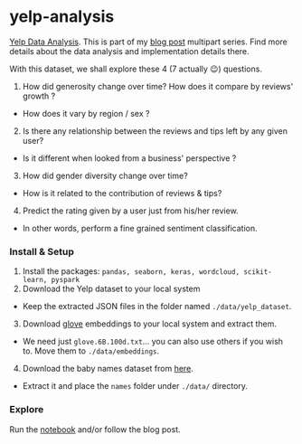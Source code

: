 # yelp-analysis


[Yelp Data Analysis](https://www.yelp.com/dataset_challenge). This is part of my [blog post](https://vaddina.github.io/2016/12/18/Yelp-Dataset-Analysis-I.html) multipart series. Find more details about the data analysis and implementation details there.

With this dataset, we shall explore these 4 (7 actually 😉) questions.

1. How did generosity change over time? How does it compare by reviews' growth ?
  * How does it vary by region / sex ?

2. Is there any relationship between the reviews and tips left by any given user?
  * Is it different when looked from a business' perspective ?

3. How did gender diversity change over time?
  * How is it related to the contribution of reviews & tips?

4. Predict the rating given by a user just from his/her review.
  * In other words, perform a fine grained sentiment classification.


### Install & Setup

1. Install the packages: `pandas, seaborn, keras, wordcloud, scikit-learn, pyspark`
2. Download the Yelp dataset to your local system
  * Keep the extracted JSON files in the folder named `./data/yelp_dataset`.
3. Download [glove](http://nlp.stanford.edu/data/glove.6B.zip) embeddings to your local system and extract them.
  * We need just `glove.6B.100d.txt`... you can also use others if you wish to. Move them to `./data/embeddings`.
4. Download the baby names dataset from [here](https://www.ssa.gov/oact/babynames/names.zip).
  * Extract it and place the `names` folder under `./data/` directory.

### Explore

Run the [notebook](./yelp-data-anaysis-presentation.ipynb) and/or follow the blog post.
